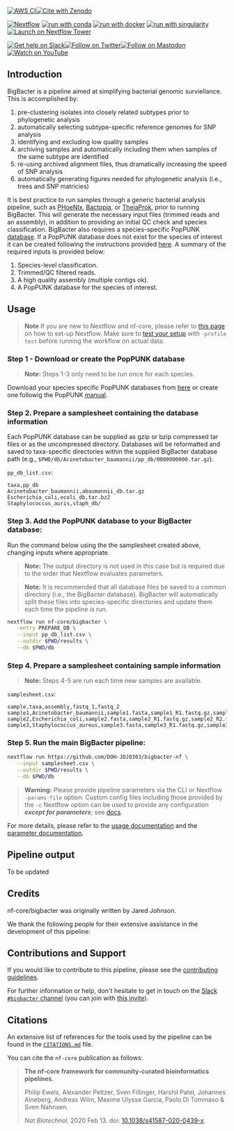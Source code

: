 [![AWS CI](https://img.shields.io/badge/CI%20tests-full%20size-FF9900?labelColor=000000&logo=Amazon%20AWS)](https://nf-co.re/bigbacter/results)[![Cite with Zenodo](http://img.shields.io/badge/DOI-10.5281/zenodo.XXXXXXX-1073c8?labelColor=000000)](https://doi.org/10.5281/zenodo.XXXXXXX)

[![Nextflow](https://img.shields.io/badge/nextflow%20DSL2-%E2%89%A522.10.1-23aa62.svg)](https://www.nextflow.io/)
[![run with conda](http://img.shields.io/badge/run%20with-conda-3EB049?labelColor=000000&logo=anaconda)](https://docs.conda.io/en/latest/)
[![run with docker](https://img.shields.io/badge/run%20with-docker-0db7ed?labelColor=000000&logo=docker)](https://www.docker.com/)
[![run with singularity](https://img.shields.io/badge/run%20with-singularity-1d355c.svg?labelColor=000000)](https://sylabs.io/docs/)
[![Launch on Nextflow Tower](https://img.shields.io/badge/Launch%20%F0%9F%9A%80-Nextflow%20Tower-%234256e7)](https://tower.nf/launch?pipeline=https://github.com/nf-core/bigbacter)

[![Get help on Slack](http://img.shields.io/badge/slack-nf--core%20%23bigbacter-4A154B?labelColor=000000&logo=slack)](https://nfcore.slack.com/channels/bigbacter)[![Follow on Twitter](http://img.shields.io/badge/twitter-%40nf__core-1DA1F2?labelColor=000000&logo=twitter)](https://twitter.com/nf_core)[![Follow on Mastodon](https://img.shields.io/badge/mastodon-nf__core-6364ff?labelColor=FFFFFF&logo=mastodon)](https://mstdn.science/@nf_core)[![Watch on YouTube](http://img.shields.io/badge/youtube-nf--core-FF0000?labelColor=000000&logo=youtube)](https://www.youtube.com/c/nf-core)

## Introduction

BigBacter is a pipeline aimed at simplifying bacterial genomic surviellance. 
This is accomplished by:
1) pre-clustering isolates into closely related subtypes prior to phylogenetic analysis
2) automatically selecting subtype-specific reference genomes for SNP analysis
3) identifying and excluding low quality samples
4) archiving samples and automatically including them when samples of the same subtype are identified
5) re-using archived alignment files, thus dramatically increasing the speed of SNP analysis
6) automatically generating figures needed for phylogenetic analysis (i.e., trees and SNP matricies)

It is best practice to run samples through a generic bacterial analysis pipeline, such as [PHoeNIx](https://github.com/CDCgov/phoenix), [Bactopia](https://github.com/bactopia/bactopia), or [TheiaProk](https://github.com/theiagen/public_health_bioinformatics), prior to running BigBacter. This will generate the necessary input files (trimmed reads and an assembly), in addition to providing an initial QC check and species classification. BigBacter also requires a species-specific PopPUNK [database](https://www.bacpop.org/poppunk/). If a PopPUNK database does not exist for the species of interest it can be created following the instructions provided [here](https://poppunk.readthedocs.io/en/latest/index.html). A summary of the required inputs is provided below:
1) Species-level classification.
2) Trimmed/QC filtered reads.
3) A high quality assembly (multiple contigs ok).
4) A PopPUNK database for the species of interest.

## Usage

> **Note**
> If you are new to Nextflow and nf-core, please refer to [this page](https://nf-co.re/docs/usage/installation) on how
> to set-up Nextflow. Make sure to [test your setup](https://nf-co.re/docs/usage/introduction#how-to-run-a-pipeline)
> with `-profile test` before running the workflow on actual data.

### Step 1 - Download or create the PopPUNK database
> **Note:** Steps 1-3 only need to be run once for each species.

Download your species specific PopPUNK databases from [here](https://www.bacpop.org/poppunk/) or create one followig the PopPUNK [manual](https://poppunk.readthedocs.io/en/latest/index.html).

### Step 2. Prepare a samplesheet containing the database information
Each PopPUNK database can be supplied as gzip or bzip compressed tar files or as the uncompressed directory. Databases will be reformatted and saved to taxa-specific directories within the supplied BigBacter database path (e.g., `$PWD/db/Acinetobacter_baumannii/pp_db/0000000000.tar.gz`).

`pp_db_list.csv`:
```csv
taxa,pp_db
Acinetobacter_baumannii,abaumannii_db.tar.gz
Escherichia_coli,ecoli_db.tar.bz2
Staphylococcus_auris,staph_db/
```
### Step 3. Add the PopPUNK database to your BigBacter database:
Run the command below using the the samplesheet created above, changing inputs where appropriate. 
> **Note:** The output directory is not used in this case but is required due to the order that Nextflow evaluates parameters.

> **Note:** It is recommended that all database files be saved to a common directory (i.e., the BigBacter database). BigBacter will automatically split these files into species-specific directories and update them each time the pipeline is run.

```bash
nextflow run nf-core/bigbacter \
   -entry PREPARE_DB \
   --input pp_db_list.csv \
   --outdir $PWD/results \
   --db $PWD/db
```

### Step 4. Prepare a samplesheet containing sample information
> **Note:** Steps 4-5 are run each time new samples are available.

`samplesheet.csv`:
```csv
sample,taxa,assembly,fastq_1,fastq_2
sample1,Acinetobacter_baumannii,sample1.fasta,sample1_R1.fastq.gz,sample1_R2.fastq.gz
sample2,Escherichia_coli,sample2.fasta,sample2_R1.fastq.gz,sample2_R2.fastq.gz
sample3,Staphylococcus_aureus,sample3.fasta,sample3_R1.fastq.gz,sample3_R2.fastq.gz
```

### Step 5. Run the main BigBacter pipeline:
```bash
nextflow run https://github.com/DOH-JDJ0303/bigbacter-nf \
   --input samplesheet.csv \
   --outdir $PWD/results \
   --db $PWD/db
```

> **Warning:**
> Please provide pipeline parameters via the CLI or Nextflow `-params-file` option. Custom config files including those
> provided by the `-c` Nextflow option can be used to provide any configuration _**except for parameters**_;
> see [docs](https://nf-co.re/usage/configuration#custom-configuration-files).

For more details, please refer to the [usage documentation](https://nf-co.re/bigbacter/usage) and the [parameter documentation](https://nf-co.re/bigbacter/parameters).

## Pipeline output

To be updated

## Credits

nf-core/bigbacter was originally written by Jared Johnson.

We thank the following people for their extensive assistance in the development of this pipeline:

<!-- TODO nf-core: If applicable, make list of people who have also contributed -->

## Contributions and Support

If you would like to contribute to this pipeline, please see the [contributing guidelines](.github/CONTRIBUTING.md).

For further information or help, don't hesitate to get in touch on the [Slack `#bigbacter` channel](https://nfcore.slack.com/channels/bigbacter) (you can join with [this invite](https://nf-co.re/join/slack)).

## Citations

<!-- TODO nf-core: Add citation for pipeline after first release. Uncomment lines below and update Zenodo doi and badge at the top of this file. -->
<!-- If you use  nf-core/bigbacter for your analysis, please cite it using the following doi: [10.5281/zenodo.XXXXXX](https://doi.org/10.5281/zenodo.XXXXXX) -->

<!-- TODO nf-core: Add bibliography of tools and data used in your pipeline -->

An extensive list of references for the tools used by the pipeline can be found in the [`CITATIONS.md`](CITATIONS.md) file.

You can cite the `nf-core` publication as follows:

> **The nf-core framework for community-curated bioinformatics pipelines.**
>
> Philip Ewels, Alexander Peltzer, Sven Fillinger, Harshil Patel, Johannes Alneberg, Andreas Wilm, Maxime Ulysse Garcia, Paolo Di Tommaso & Sven Nahnsen.
>
> _Nat Biotechnol._ 2020 Feb 13. doi: [10.1038/s41587-020-0439-x](https://dx.doi.org/10.1038/s41587-020-0439-x).
